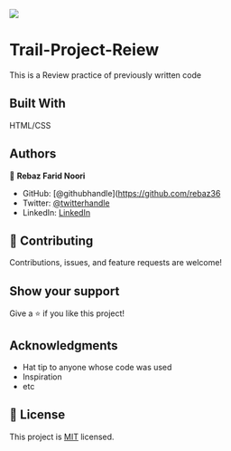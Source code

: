 
![](https://img.shields.io/badge/Microverse-blueviolet)
# Trail-Project-Reiew
This is a Review practice of previously written code

## Built With

HTML/CSS

## Authors

👤 **Rebaz Farid Noori**

- GitHub: [@githubhandle](https://github.com/rebaz36
- Twitter: [@twitterhandle](https://twitter.com/rebaz415)
- LinkedIn: [LinkedIn](https://www.linkedin.com/in/rebazf/)

## 🤝 Contributing

Contributions, issues, and feature requests are welcome!

## Show your support

Give a ⭐️ if you like this project!

## Acknowledgments

- Hat tip to anyone whose code was used
- Inspiration
- etc

## 📝 License

This project is [MIT](./MIT.md) licensed.